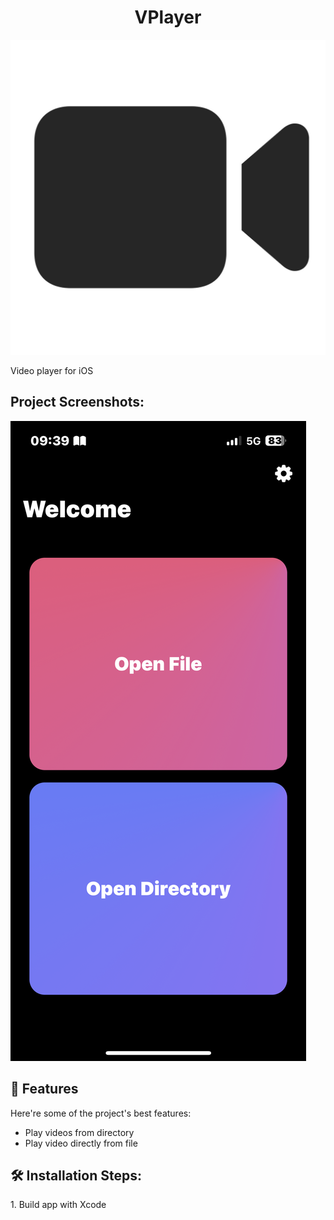 <h1 align="center" id="title">VPlayer</h1>

<p align="center"><img src="/VideoPlayer/VideoPlayer/Assets.xcassets/icon.imageset/icon.png?token=GHSAT0AAAAAABXHE452GHBJX3XUFPW7TQXUY52B7FA" alt="project-image"></p>

<p id="description">Video player for iOS</p>

<h2>Project Screenshots:</h2>

<img src="/Screenshot.PNG" alt="project-screenshot" />

  
  
<h2>🧐 Features</h2>

Here're some of the project's best features:

*   Play videos from directory
*   Play video directly from file

<h2>🛠️ Installation Steps:</h2>

<p>1. Build app with Xcode</p>
